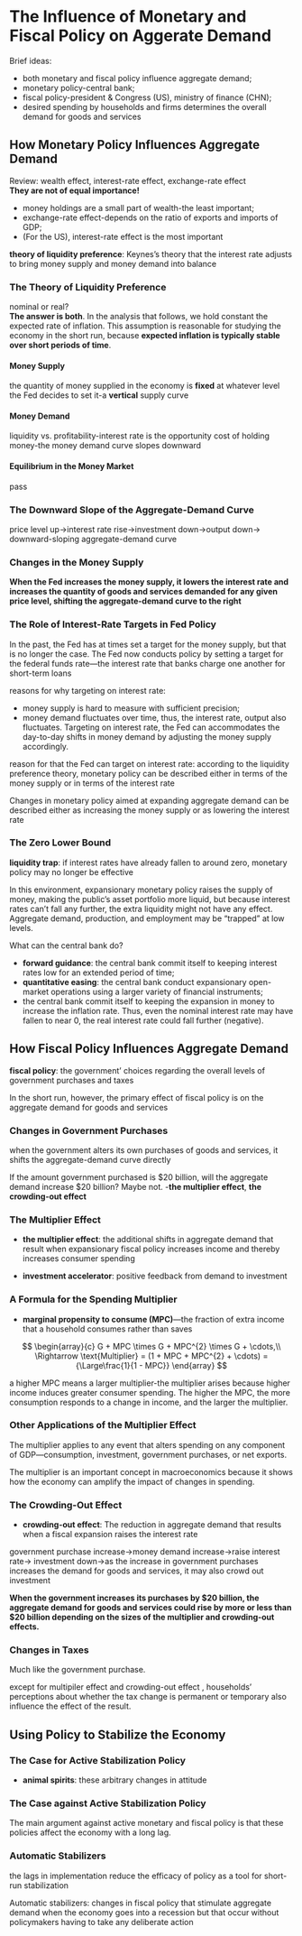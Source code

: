 # The Influence of Monetary and Fiscal Policy on Aggerate Demand

Brief ideas:  
* both monetary and fiscal policy influence aggregate demand;
* monetary policy-central bank;
* fiscal policy-president & Congress (US), ministry of finance (CHN);
* desired spending by households and firms determines the overall demand for
goods and services

## How Monetary Policy Influences Aggregate Demand

Review: wealth effect, interest-rate effect, exchange-rate effect  
**They are not of equal importance!**

* money holdings are a small part of wealth-the least important;
* exchange-rate effect-depends on the ratio of exports and imports of GDP;
* (For the US), interest-rate effect is the most important

**theory of liquidity preference**: Keynes’s theory that the interest rate
adjusts to bring money supply and money demand into balance

### The Theory of Liquidity Preference

nominal or real?  
**The answer is both**. In the analysis that follows, we hold constant the expected rate of inflation. This assumption is reasonable for studying the economy in the short run, because **expected inflation is typically stable over short periods of time**.

#### Money Supply

the quantity of money supplied in the economy is **fixed** at whatever level the
Fed decides to set it-a **vertical** supply curve

#### Money Demand

liquidity vs. profitability-interest rate is the opportunity cost of holding
money-the money demand curve slopes downward

#### Equilibrium in the Money Market

pass

### The Downward Slope of the Aggregate-Demand Curve

price level up->interest rate rise->investment down->output down->
downward-sloping aggregate-demand curve

### Changes in the Money Supply

**When the Fed increases the money supply, it lowers the interest rate and
increases the quantity of goods and services demanded for any given price level,
shifting the aggregate-demand curve to the right**

### The Role of Interest-Rate Targets in Fed Policy

In the past, the Fed has at times set a target for the money supply, but that is
no longer the case. The Fed now conducts policy by setting a target for the
federal funds rate—the interest rate that banks charge one another for
short-term loans

reasons for why targeting on interest rate:  
* money supply is hard to measure with sufficient precision;
* money demand fluctuates over time, thus, the interest rate, output also
fluctuates. Targeting on interest rate, the Fed can accommodates the day-to-day
shifts in money demand by adjusting the money supply accordingly.

reason for that the Fed can target on interest rate: according to the liquidity
preference theory, monetary policy can be described either in terms of the money
supply or in terms of the interest rate

Changes in monetary policy aimed at expanding aggregate demand can be described
either as increasing the money supply or as lowering the interest rate

### The Zero Lower Bound

**liquidity trap**: if interest rates have already fallen to around zero,
monetary policy may no longer be effective

In this environment, expansionary monetary policy raises the supply of money, making the public’s asset portfolio more liquid, but because interest rates can’t fall any further, the extra liquidity might not have any effect. Aggregate demand, production, and employment may be “trapped” at low levels.

What can the central bank do?  
* **forward guidance**: the central bank commit itself to keeping interest rates
low for an extended period of time;
* **quantitative easing**: the central bank conduct expansionary open-market operations using a larger variety of financial instruments;
* the central bank commit itself to keeping the expansion in money to increase
the inflation rate. Thus, even the nominal interest rate may have fallen to 
near 0, the real interest rate could fall further (negative).

## How Fiscal Policy Influences Aggregate Demand

**fiscal policy**: the government’ choices regarding the overall levels of
government purchases and taxes

In the short run, however, the primary effect of fiscal policy is on the
aggregate demand for goods and services

### Changes in Government Purchases

when the government alters its own purchases of goods and services, it shifts
the aggregate-demand curve directly

If the amount government purchased is $20 billion, will the aggregate demand
increase $20 billion? Maybe not. -**the multiplier effect**, **the crowding-out effect**

### The Multiplier Effect

* **the multiplier effect**: the additional shifts in aggregate demand that
result when expansionary fiscal policy increases income and thereby increases
consumer spending

* **investment accelerator**: positive feedback from demand to investment

### A Formula for the Spending Multiplier

* **marginal propensity to consume (MPC)**—the fraction of extra income that a household consumes rather than saves

$$
\begin{array}{c}
G + MPC \times G + MPC^{2} \times G + \cdots,\\
\Rightarrow \text{Multiplier} = (1 + MPC + MPC^{2} + \cdots) =
{\Large\frac{1}{1 - MPC}}
\end{array}
$$

a higher MPC means a larger multiplier-the multiplier arises because higher
income induces greater consumer spending. The higher the MPC, the more
consumption responds to a change in income, and the larger the multiplier.

### Other Applications of the Multiplier Effect

The multiplier applies to any event that alters spending on any component of
GDP—consumption, investment, government purchases, or net exports.

The multiplier is an important concept in macroeconomics because it shows how
the economy can amplify the impact of changes in spending.

### The Crowding-Out Effect

* **crowding-out effect**: The reduction in aggregate demand that results when a
fiscal expansion raises the interest rate

government purchase increase->money demand increase->raise interest rate->
investment down->as the increase in government purchases increases the demand
for goods and services, it may also crowd out investment

**When the government increases its purchases by $20 billion, the aggregate
demand for goods and services could rise by more or less than $20 billion
depending on the sizes of the multiplier and crowding-out effects.**

### Changes in Taxes

Much like the government purchase.

except for multipiler effect and crowding-out effect , households’ perceptions
about whether the tax change is permanent or temporary also influence the effect
of the result.

## Using Policy to Stabilize the Economy

### The Case for Active Stabilization Policy

* **animal spirits**: these arbitrary changes in attitude

### The Case against Active Stabilization Policy

The main argument against active monetary and fiscal policy is that these policies affect the economy with a long lag.

### Automatic Stabilizers

the lags in implementation reduce the efficacy of policy as a tool for short-run stabilization

Automatic stabilizers: changes in fiscal policy that stimulate aggregate demand
when the economy goes into a recession but that occur without policymakers
having to take any deliberate action
